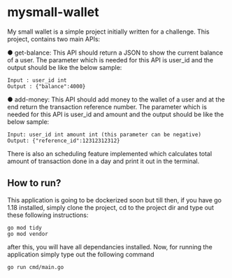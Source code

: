# mysmall-wallet
My small wallet is a simple project initially written for a challenge. This project, contains two main APIs: 

● get-balance:
This API should return a JSON to show the current balance of a user. The parameter which is
needed for this API is user_id and the output should be like the below sample:
```
Input : user_id int
Output : {"balance":4000}
```
● add-money:
This API should add money to the wallet of a user and at the end return the transaction reference
number. The parameter which is needed for this API is user_id and amount and the output should
be like the below sample:
```
Input: user_id int amount int (this parameter can be negative)
Output: {"reference_id":12312312312}
```
There is also an scheduling feature implemented which calculates total amount of transaction done in a day and print it out in the terminal.

## How to run? 
This application is going to be dockerized soon but till then, if you have go 1.18 installed, simply clone the project, cd to the project dir
and type out these following instructions:
```Batchfile
go mod tidy
go mod vendor
```
after this, you will have all dependancies installed. Now, for running the application simply type out the following command
```Batchfile
go run cmd/main.go
```
